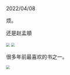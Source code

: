 2022/04/08

烦。

还是赵孟頫

<img src="image/zhaomengfuxueqing.jpeg" style="zoom:60%;" />



<img src="image/yansiji.jpeg" style="zoom:60%;" />

很多年前最喜欢的书之一。

<img src="image/juwairen.jpeg" style="zoom:60%;" />